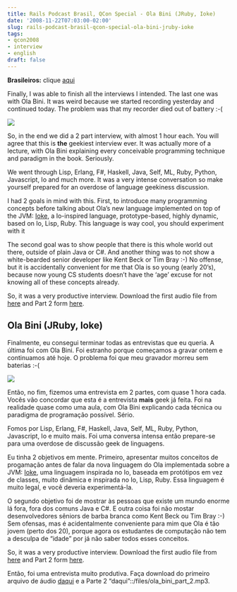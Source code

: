 ```yaml
---
title: Rails Podcast Brasil, QCon Special - Ola Bini (JRuby, Ioke)
date: '2008-11-22T07:03:00-02:00'
slug: rails-podcast-brasil-qcon-special-ola-bini-jruby-ioke
tags:
- qcon2008
- interview
- english
draft: false
---
```


 **Brasileiros:** clique [aqui](/2008/11/22/rails-podcast-brasil-qcon-special-ola-bini-jruby-ioke#ola_bini)

Finally, I was able to finish all the interviews I intended. The last one was with Ola Bini. It was weird because we started recording yesterday and continued today. The problem was that my recorder died out of battery :-(

![](http://s3.amazonaws.com/akitaonrails/assets/2008/11/22/DSC05872.JPG)

So, in the end we did a 2 part interview, with almost 1 hour each. You will agree that this is **the** geekiest interview ever. It was actually more of a lecture, with Ola Bini explaining every conceivable programming technique and paradigm in the book. Seriously.

We went through Lisp, Erlang, F#, Haskell, Java, Self, ML, Ruby, Python, Javascript, Io and much more. It was a very intense conversation so make yourself prepared for an overdose of language geekiness discussion.

I had 2 goals in mind with this. First, to introduce many programming concepts before talking about Ola’s new language implemented on top of the JVM: [Ioke](http://www.infoq.com/news/2008/11/ioke), a Io-inspired language, prototype-based, highly dynamic, based on Io, Lisp, Ruby. This language is way cool, you should experiment with it

The second goal was to show people that there is this whole world out there, outside of plain Java or C#. And another thing was to not show a white-bearded senior developer like Kent Beck or Tim Bray :-) No offense, but it is accidentally convenient for me that Ola is so young (early 20’s), because now young CS students doesn’t have the ‘age’ excuse for not knowing all of these concepts already.

So, it was a very productive interview. Download the first audio file from [here](/files/ola_bini_part_1.mp3) and Part 2 form [here](/files/ola_bini_part_2.mp3).


## Ola Bini (JRuby, Ioke)

Finalmente, eu consegui terminar todas as entrevistas que eu queria. A última foi com Ola Bini. Foi estranho porque começamos a gravar ontem e continuamos até hoje. O problema foi que meu gravador morreu sem baterias :-(

![](http://s3.amazonaws.com/akitaonrails/assets/2008/11/22/DSC05872.JPG)

Então, no fim, fizemos uma entrevista em 2 partes, com quase 1 hora cada. Vocês vão concordar que esta é a entrevista **mais** geek já feita. Foi na realidade quase como uma aula, com Ola Bini explicando cada técnica ou paradigma de programação possível. Sério.

Fomos por Lisp, Erlang, F#, Haskell, Java, Self, ML, Ruby, Python, Javascript, Io e muito mais. Foi uma conversa intensa então prepare-se para uma overdose de discussão geek de linguagens.

Eu tinha 2 objetivos em mente. Primeiro, apresentar muitos conceitos de progamação antes de falar da nova linguagem do Ola implementada sobre a JVM: [Ioke](http://www.infoq.com/news/2008/11/ioke), uma linguagem inspirada no Io, baseada em protótipos em vez de classes, muito dinâmica e inspirada no Io, Lisp, Ruby. Essa linguagem é muito legal, e você deveria experimentá-la.

O segundo objetivo foi de mostrar às pessoas que existe um mundo enorme lá fora, fora dos comuns Java e C#. E outra coisa foi não mostar desenvolvedores sêniors de barba branca como Kent Beck ou Tim Bray :-) Sem ofensas, mas é acidentalmente conveniente para mim que Ola é tão jovem (perto dos 20), porque agora os estudantes de computação não tem a desculpa de “idade” por já não saber todos esses conceitos.

So, it was a very productive interview. Download the first audio file from [here](/files/ola_bini_part_1.mp3) and Part 2 form [here](/files/ola_bini_part_2.mp3).

Então, foi uma entrevista muito produtiva. Faça download do primeiro arquivo de áudio [daqui](/files/ola_bini_part_1.mp3) e a Parte 2 “daqui”::/files/ola\_bini\_part\_2.mp3.


